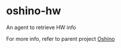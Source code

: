 oshino-hw
=====================
An agent to retrieve HW info

For more info, refer to parent project [Oshino](https://github.com/CodersOfTheNight/oshino)
